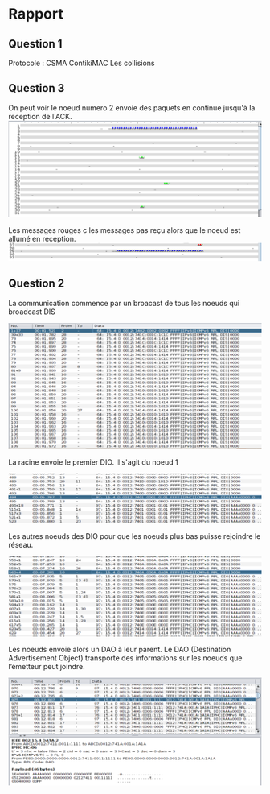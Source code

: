 # Rapport 

## Question 1 

Protocole : CSMA ContikiMAC
Les collisions

## Question 3

On peut voir le noeud numero 2 envoie des paquets en continue jusqu'à la reception de l'ACK.
![Envoie de paquet depuis 2](Capture/Timeline_2.png)

Les messages rouges c les messages pas reçu alors que le noeud est allumé en reception. 
![pas reçu](Capture/Pasrecul.png)

## Question 2 

La communication commence par un broacast de tous les noeuds qui broadcast DIS

![DIS](Capture/DIS.png)

La racine envoie le premier DIO. Il s'agit du noeud 1

![1erDIO](Capture/1erDIO.png)

Les autres noeuds des DIO pour que les noeuds plus bas puisse rejoindre le réseau. 

![AutreDIO](Capture/AutreDIO.png)

Les noeuds envoie alors un DAO à leur parent. 
Le DAO (Destination Advertisement Object) transporte des informations sur les noeuds que l’émetteur peut joindre.

![DAO](Capture/DAO.png)


